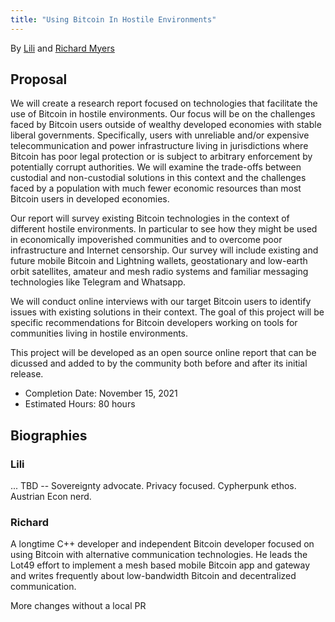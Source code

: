 ```yaml
---
title: "Using Bitcoin In Hostile Environments"
---
```


By [Lili](https://twitter.com/Marketsbylili) and [Richard Myers](https://twitter.com/remyers_)

## Proposal

We will create a research report focused on technologies that facilitate the use of Bitcoin in hostile environments. Our focus will be on the challenges faced by Bitcoin users outside of wealthy developed economies with stable liberal governments. Specifically, users with unreliable and/or expensive telecommunication and power infrastructure living in jurisdictions where Bitcoin has poor legal protection or is subject to arbitrary enforcement by potentially corrupt authorities. We will examine the trade-offs between custodial and non-custodial solutions in this context and the challenges faced by a population with much fewer economic resources than most Bitcoin users in developed economies.

Our report will survey existing Bitcoin technologies in the context of different hostile environments. In particular to see how they might be used in economically impoverished communities and to overcome poor infrastructure and Internet censorship. Our survey will include existing and future mobile Bitcoin and Lightning wallets, geostationary and low-earth orbit satellites, amateur and mesh radio systems and familiar messaging technologies like Telegram and Whatsapp.

We will conduct online interviews with our target Bitcoin users to identify issues with existing solutions in their context. The goal of this project will be specific recommendations for Bitcoin developers working on tools for communities living in hostile environments.

This project will be developed as an open source online report that can be dicussed and added to by the community both before and after its initial release.

* Completion Date: November 15, 2021
* Estimated Hours: 80 hours

## Biographies

### Lili

... TBD -- Sovereignty advocate. Privacy focused. Cypherpunk ethos. Austrian Econ nerd.  

### Richard

A longtime C++ developer and independent Bitcoin developer focused on using Bitcoin with alternative communication technologies. He leads the Lot49 effort to implement a mesh based mobile Bitcoin app and gateway and writes frequently about low-bandwidth Bitcoin and decentralized communication.

More changes without a local PR
